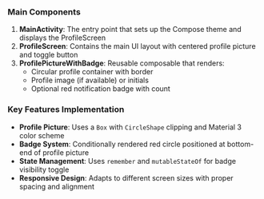 ### Main Components

1. **MainActivity**: The entry point that sets up the Compose theme and displays the ProfileScreen
2. **ProfileScreen**: Contains the main UI layout with centered profile picture and toggle button
3. **ProfilePictureWithBadge**: Reusable composable that renders:
   - Circular profile container with border
   - Profile image (if available) or initials
   - Optional red notification badge with count

### Key Features Implementation

- **Profile Picture**: Uses a `Box` with `CircleShape` clipping and Material 3 color scheme
- **Badge System**: Conditionally rendered red circle positioned at bottom-end of profile picture
- **State Management**: Uses `remember` and `mutableStateOf` for badge visibility toggle
- **Responsive Design**: Adapts to different screen sizes with proper spacing and alignment